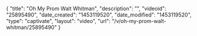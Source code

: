 {
    "title": "Oh My Prom Walt Whitman",
    "description": "",
    "videoid": "25895490",
    "date_created": "1453119520",
    "date_modified": "1453119520",
    "type": "captivate",
    "layout": "video",
    "url": "\/v\/oh-my-prom-walt-whitman\/25895490"
}